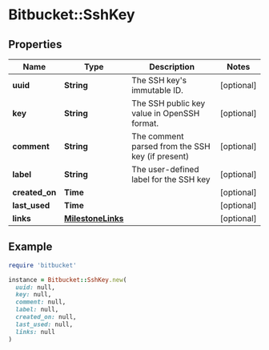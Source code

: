 # Bitbucket::SshKey

## Properties

| Name | Type | Description | Notes |
| ---- | ---- | ----------- | ----- |
| **uuid** | **String** | The SSH key&#39;s immutable ID. | [optional] |
| **key** | **String** | The SSH public key value in OpenSSH format. | [optional] |
| **comment** | **String** | The comment parsed from the SSH key (if present) | [optional] |
| **label** | **String** | The user-defined label for the SSH key | [optional] |
| **created_on** | **Time** |  | [optional] |
| **last_used** | **Time** |  | [optional] |
| **links** | [**MilestoneLinks**](MilestoneLinks.md) |  | [optional] |

## Example

```ruby
require 'bitbucket'

instance = Bitbucket::SshKey.new(
  uuid: null,
  key: null,
  comment: null,
  label: null,
  created_on: null,
  last_used: null,
  links: null
)
```

